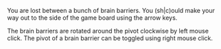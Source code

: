 You are lost between a bunch of brain barriers. You (sh|c)ould make your way out to the side of the game board using the arrow keys.

The brain barriers are rotated around the pivot clockwise by left mouse click. The pivot of a brain barrier can be toggled using right mouse click.